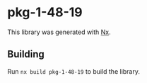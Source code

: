 # pkg-1-48-19

This library was generated with [Nx](https://nx.dev).

## Building

Run `nx build pkg-1-48-19` to build the library.
